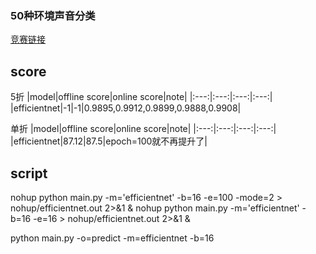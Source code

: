 ### 50种环境声音分类
[竞赛链接](https://god.yanxishe.com/37)
## score
5折
|model|offline score|online score|note|
|:---:|:---:|:---:|:---:|
|efficientnet|-1|-1|0.9895,0.9912,0.9899,0.9888,0.9908|

单折
|model|offline score|online score|note|
|:---:|:---:|:---:|:---:|
|efficientnet|87.12|87.5|epoch=100就不再提升了|

## script
nohup python main.py -m='efficientnet' -b=16 -e=100 -mode=2 > nohup/efficientnet.out 2>&1 &
nohup python main.py -m='efficientnet' -b=16 -e=16 > nohup/efficientnet.out 2>&1 &

python main.py -o=predict -m=efficientnet -b=16